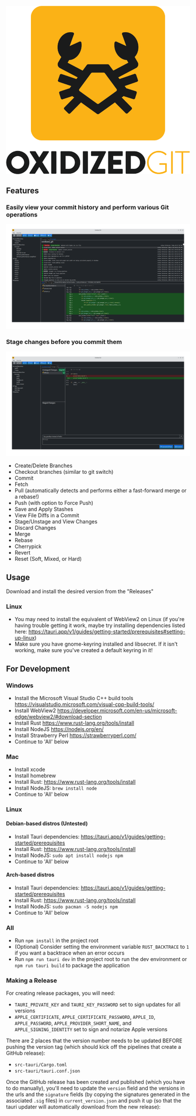 <p align="center">
    <img src="src-tauri/icons/OxidizedGitMainLogo.png" alt="Oxidized Git">
</p>

## Features
### Easily view your commit history and perform various Git operations
<p align="center">
    <img src="screenshots/GraphScreenshot.png" alt="Graph Screenshot">
</p>

### Stage changes before you commit them
<p align="center">
    <img src="screenshots/ChangesScreenshot.png" alt="Changes Screenshot">
</p>

* Create/Delete Branches
* Checkout branches (similar to git switch)
* Commit
* Fetch
* Pull (automatically detects and performs either a fast-forward merge or a rebase!)
* Push (with option to Force Push)
* Save and Apply Stashes
* View File Diffs in a Commit
* Stage/Unstage and View Changes
* Discard Changes
* Merge
* Rebase
* Cherrypick
* Revert
* Reset (Soft, Mixed, or Hard)

## Usage
Download and install the desired version from the "Releases"
### Linux
* You may need to install the equivalent of WebView2 on Linux (if you're having trouble getting it work, maybe try installing dependencies listed here: https://tauri.app/v1/guides/getting-started/prerequisites#setting-up-linux)
* Make sure you have gnome-keyring installed and libsecret. If it isn't working, make sure you've created a default keyring in it!

## For Development
### Windows
* Install the Microsoft Visual Studio C++ build tools https://visualstudio.microsoft.com/visual-cpp-build-tools/
* Install WebView2 https://developer.microsoft.com/en-us/microsoft-edge/webview2/#download-section
* Install Rust https://www.rust-lang.org/tools/install
* Install NodeJS https://nodejs.org/en/
* Install Strawberry Perl https://strawberryperl.com/
* Continue to 'All' below
### Mac
* Install xcode
* Install homebrew
* Install Rust: https://www.rust-lang.org/tools/install
* Install NodeJS: `brew install node`
* Continue to 'All' below
### Linux
#### Debian-based distros (Untested)
* Install Tauri dependencies: https://tauri.app/v1/guides/getting-started/prerequisites
* Install Rust: https://www.rust-lang.org/tools/install
* Install NodeJS: `sudo apt install nodejs npm`
* Continue to 'All' below
#### Arch-based distros
* Install Tauri dependencies: https://tauri.app/v1/guides/getting-started/prerequisites
* Install Rust: https://www.rust-lang.org/tools/install
* Install NodeJS: `sudo pacman -S nodejs npm`
* Continue to 'All' below
### All
* Run `npm install` in the project root
* (Optional) Consider setting the environment variable `RUST_BACKTRACE` to `1` if you want a backtrace when an error occurs
* Run `npm run tauri dev` in the project root to run the dev environment or `npm run tauri build` to package the application
### Making a Release
For creating release packages, you will need:

* `TAURI_PRIVATE_KEY` and `TAURI_KEY_PASSWORD` set to sign updates for all versions
* `APPLE_CERTIFICATE`, `APPLE_CERTIFICATE_PASSWORD`, `APPLE_ID`, `APPLE_PASSWORD`, `APPLE_PROVIDER_SHORT_NAME`, and `APPLE_SIGNING_IDENTITY` set to sign and notarize Apple versions

There are 2 places that the version number needs to be updated BEFORE pushing the version tag (which should kick off the pipelines that create a GitHub release):
* `src-tauri/Cargo.toml`
* `src-tauri/tauri.conf.json`

Once the GitHub release has been created and published (which you have to do manually), you'll need to update the `version`
field and the versions in the urls and the `signature` fields (by copying the signatures generated in the associated `.sig` files) in `current_version.json`
and push it up (so that the tauri updater will automatically download from the new release):
